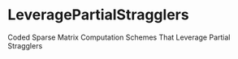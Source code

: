 # LeveragePartialStragglers
Coded Sparse Matrix Computation Schemes That Leverage Partial Stragglers
